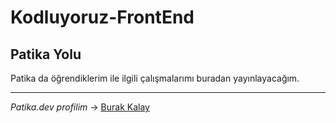 # **Kodluyoruz-FrontEnd**
## Patika Yolu

Patika da öğrendiklerim ile ilgili çalışmalarımı buradan yayınlayacağım.

***

*Patika.dev profilim* -> [Burak Kalay](https://app.patika.dev/brkkly)